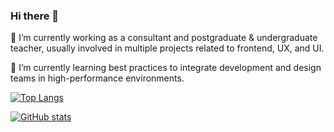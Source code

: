 ### Hi there 👋

🔭 I’m currently working as a consultant and postgraduate & undergraduate teacher, usually involved in multiple projects related to frontend, UX, and UI.

🌱 I’m currently learning best practices to integrate development and design teams in high-performance environments.

<!--
**josemoncada87/josemoncada87** is a ✨ _special_ ✨ repository because its `README.md` (this file) appears on your GitHub profile.

Here are some ideas to get you started:
- 👯 I’m looking to collaborate on ...
- 🤔 I’m looking for help with ...
- 💬 Ask me about ...
- 📫 How to reach me: ...
- 😄 Pronouns: ...
- ⚡ Fun fact: ...
-->


[![Top Langs](https://github-readme-stats.vercel.app/api/top-langs/?username=josemoncada87&layout=compact&theme=cobalt)](https://github.com/josemoncada87)

[![GitHub stats](https://github-readme-stats.vercel.app/api?username=josemoncada87&show_icons=true&theme=cobalt)](https://github.com/josemoncada87)
